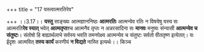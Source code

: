 +++
title = "17 यस्त्वात्मरतिरेव"

+++
।।3.17।। **यस्तु** साङ्ख्यः आत्मज्ञाननिष्ठः **आत्मरतिः** आत्मन्येव रतिः न
विषयेषु यस्य सः आत्मरति**रेव स्यात्** भवेत् **आत्मतृप्त**श्च आत्मनैव
तृप्तः न अन्नरसादिना सः **मानवः** मनुष्यः संन्यासी **आत्मन्येव च
संतुष्टः**। संतोषो हि बाह्यार्थलाभे सर्वस्य भवति तमनपेक्ष्य आत्मन्येव च
संतुष्टः सर्वतो वीततृष्ण इत्येतत्। यः ईदृशः आत्मवित् **तस्य कार्यं**
करणीयं **न विद्यते** नास्ति इत्यर्थः।। किञ्च

